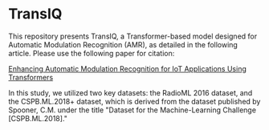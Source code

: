 # TransIQ

This repository presents TransIQ, a Transformer-based model designed for Automatic Modulation Recognition (AMR), as detailed in the following article. Please use the following paper for citation:  

[Enhancing Automatic Modulation Recognition for IoT Applications Using Transformers](https://doi.org/10.48550/arXiv.2403.15417)

In this study, we utilized two key datasets: the RadioML 2016 dataset, and the CSPB.ML.2018+ dataset, which is derived from the dataset published by Spooner, C.M. under the title "Dataset for the Machine-Learning Challenge [CSPB.ML.2018]."
